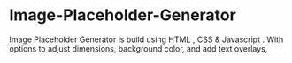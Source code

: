 # Image-Placeholder-Generator
Image Placeholder Generator is build using HTML , CSS &amp; Javascript .  With options to adjust dimensions, background color, and add text overlays,
